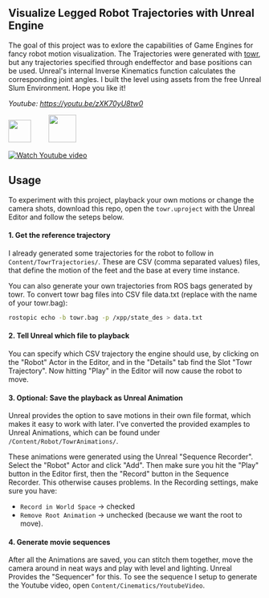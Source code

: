 ## Visualize Legged Robot Trajectories with Unreal Engine
The goal of this project was to exlore the capabilities of Game Engines for fancy robot motion visualization. The Trajectories were generated with [towr](https://github.com/ethz-adrl/towr), but any trajectories specified through endeffector and base positions can be used. Unreal's internal Inverse Kinematics function calculates the corresponding joint angles. I built the level using assets from the free Unreal Slum Environment. Hope you like it!

*Youtube: https://youtu.be/zXK70yU8tw0*

[<img src="https://i.imgur.com/zm2nwF7.png" height="45" />](https://github.com/ethz-adrl/towr "Towr Github") &nbsp; &nbsp; &nbsp; &nbsp; [<img src="https://upload.wikimedia.org/wikipedia/commons/thumb/2/20/UE_Logo_Black_Centered.svg/1200px-UE_Logo_Black_Centered.svg.png" height="55" />](https://www.unrealengine.com/en-US/feed?sessionInvalidated=true "Unreal Engine")

[![Watch Youtube video](https://i.imgur.com/oO0LI2p.jpg)](https://youtu.be/zXK70yU8tw0)

## Usage
To experiment with this project, playback your own motions or change the camera shots, download
this repo, open the `towr.uproject` with the Unreal Editor and follow the seteps below.


#### 1. Get the reference trajectory
I already generated some trajectories for the robot to follow in `Content/TowrTrajectories/`. These are CSV (comma separated values) files, that define the motion of the feet and the base at every time instance. 

You can also generate your own trajectories from ROS bags generated by towr. To convert towr bag files into CSV file data.txt (replace with the name of your towr.bag):
```bash
rostopic echo -b towr.bag -p /xpp/state_des > data.txt
```

#### 2. Tell Unreal which file to playback
You can specify which CSV trajectory the engine should use, by clicking on the "Robot" Actor in the Editor, and in the "Details" tab find the Slot "Towr Trajectory". Now hitting "Play" in the Editor will now cause the robot to move.

#### 3. Optional: Save the playback as Unreal Animation
Unreal provides the option to save motions in their own file format, which makes it easy to work with later. I've converted the provided examples to Unreal Animations, which can be found under `/Content/Robot/TowrAnimations/`. 

These animations were generated using the Unreal "Sequence Recorder". Select the "Robot" Actor and click "Add". Then make sure you hit the "Play" button in the 
Editor first, then the "Record" button in the Sequence Recorder. This otherwise causes problems. In the Recording settings, make sure you have:
- `Record in World Space` -> checked
- `Remove Root Animation` -> unchecked (because we want the root to move).

#### 4. Generate movie sequences 
After all the Animations are saved, you can stitch them together, move the camera around in neat ways and play with level and lighting. Unreal Provides the "Sequencer" for this. To see the sequence I setup to generate the Youtube video, open `Content/Cinematics/YoutubeVideo`.

